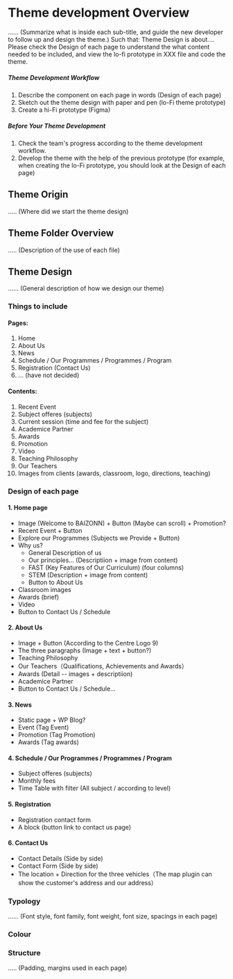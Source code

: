 # Theme development Overview
...... (Summarize what is inside each sub-title, and guide the new developer to follow up and design the theme.)
Such that: Theme Design is about....
            Please check the Design of each page to understand the what content needed to be included, and view the lo-fi prototype in XXX file and code the theme.

##### Theme Development Workflow
1. Describe the component on each page in words (Design of each page)
2. Sketch out the theme design with paper and pen (lo-Fi theme prototype)
3. Create a hi-Fi prototype (Figma)

#####  Before Your Theme Development
1. Check the team's progress according to the theme development workflow.
2. Develop the theme with the help of the previous prototype (for example, when creating the lo-Fi prototype, you should look at the Design of each page)


## Theme Origin
..... (Where did we start the theme design)


## Theme Folder Overview
..... (Description of the use of each file)


## Theme Design
...... (General description of how we design our theme)


### Things to include
#### Pages: 
1. Home 
2. About Us
3. News
4. Schedule / Our Programmes / Programmes / Program 
5. Registration (Contact Us)
6. ... (have not decided)

#### Contents: 
1. Recent Event
2. Subject offeres (subjects)
3. Current session (time and fee for the subject)
4. Academice Partner
5. Awards
6. Promotion
7. Video
8. Teaching Philosophy
9. Our Teachers
10. Images from clients (awards, classroom, logo, directions, teaching)


### Design of each page
#### 1. Home page
  - Image (Welcome to BAIZONN) + Button (Maybe can scroll) + Promotion?
  - Recent Event + Button
  - Explore our Programmes (Subjects we Provide + Button)
  - Why us?
    - General Description of us
    - Our principles… (Descriptiion + image from content)
    - FAST (Key Features of Our Curriculum) (four columns)
    - STEM (Description + image from content)
    - Button to About Us
  - Classroom images
  - Awards (brief)
  - Video
  - Button to Contact Us / Schedule

#### 2. About Us
  - Image + Button (According to the Centre Logo 9) 
  - The three paragraphs (Image + text + button?)
  - Teaching Philosophy
  - Our Teachers（Qualifications, Achievements and Awards）
  - Awards (Detail -- images + descriptiion)
  - Academice Partner
  - Button to Contact Us / Schedule…

#### 3. News
  - Static page + WP Blog?
  - Event (Tag Event)
  - Promotion (Tag Promotion)
  - Awards (Tag awards)

#### 4. Schedule / Our Programmes / Programmes / Program
  - Subject offeres (subjects)
  - Monthly fees
  - Time Table with filter (All subject / according to level)

#### 5. Registration
  - Registration contact form
  - A block (button link to contact us page)

#### 6. Contact Us
  - Contact Details (Side by side)
  - Contact Form (Side by side)
  - The location + Direction for the three vehicles（The map plugin can show the customer's address and our address）


### Typology
...... (Font style, font family, font weight, font size, spacings in each page)


### Colour


### Structure
..... (Padding, margins used in each page)


